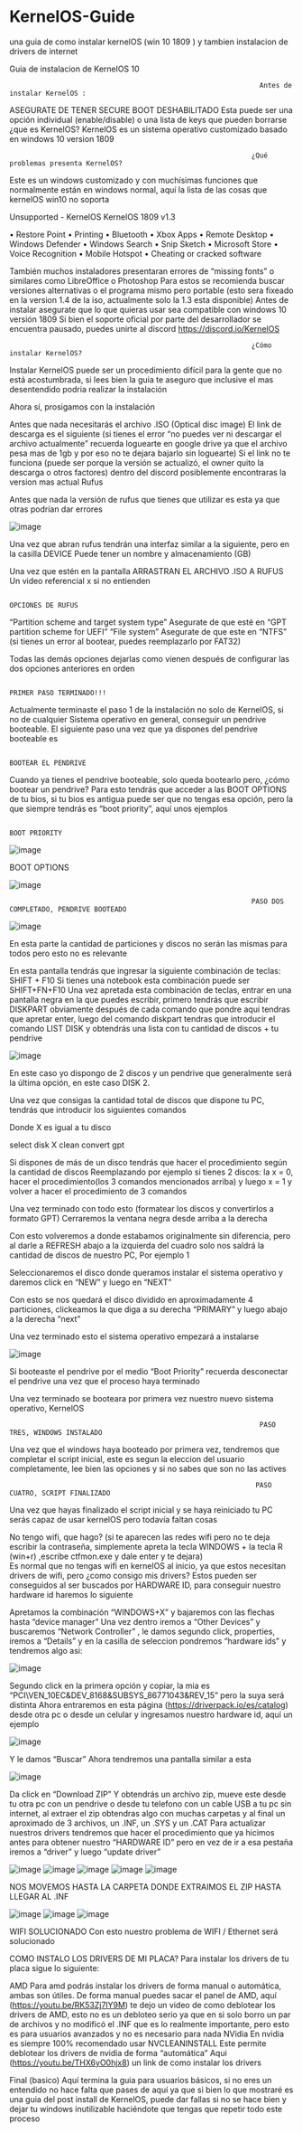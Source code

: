 # KernelOS-Guide
una guia de como instalar kernelOS (win 10 1809 ) y tambien instalacion de drivers de internet


Guia de instalacion de KernelOS 10 



                                                                  Antes de instalar KernelOS :
                                                                  
                                                                  
                                                                  
 ASEGURATE DE TENER SECURE BOOT DESHABILITADO
Esta puede ser una opción individual (enable/disable) o una lista de keys que pueden borrarse 
¿que es KernelOS?
KernelOS es un sistema operativo customizado basado en windows 10 version 1809

                                                                ¿Qué problemas presenta KernelOS?
                                                                
                                                                
                                                                
Este es un windows customizado y con muchísimas funciones que normalmente están en windows normal, aquí la lista de las cosas que kernelOS win10 no soporta

Unsupported  -  KernelOS
KernelOS 1809 v1.3 

• Restore Point
• Printing
• Bluetooth
• Xbox Apps
• Remote Desktop
• Windows Defender
• Windows Search
• Snip Sketch
• Microsoft Store
• Voice Recognition
• Mobile Hotspot
• Cheating or cracked software

También muchos instaladores presentaran errores de “missing fonts” o similares como LibreOffice o Photoshop
Para estos se recomienda buscar versiones alternativas o el programa mismo pero portable (esto sera fixeado en la version 1.4 de la iso, actualmente solo la 1.3 esta disponible) 
Antes de instalar asegurate que lo que quieras usar sea compatible con windows 10 versión 1809
Si bien el soporte oficial por parte del desarrollador se encuentra pausado, puedes unirte al discord
https://discord.io/KernelOS

                                                                ¿Cómo instalar KernelOS?
                                                                
                                                                
Instalar KernelOS puede ser un procedimiento difícil para la gente que no está acostumbrada, si lees bien la guia te aseguro que inclusive el mas desentendido podria realizar la instalación

Ahora sí, prosigamos con la instalación

Antes que nada necesitarás el archivo .ISO (Optical disc image)
El link de descarga es el siguiente 
(si tienes el error “no puedes ver ni descargar el archivo actualmente” recuerda loguearte en google drive ya que el archivo pesa mas de 1gb y por eso no te dejara bajarlo sin loguearte)
Si el link no te funciona (puede ser porque la versión se actualizó, el owner quito la descarga o otros factores) dentro del discord posiblemente encontraras la version mas actual
                                                                            Rufus
                                                                            
                                                                            
Antes que nada la versión de rufus que tienes que utilizar es esta ya que otras podrían dar errores


![image](https://user-images.githubusercontent.com/94873456/183282561-08ec44a5-71e0-4fc2-b159-e05df6a023c7.png)


Una vez que abran rufus tendrán una interfaz similar a la siguiente, pero en la casilla DEVICE
Puede tener un nombre y almacenamiento (GB) 

Una vez que estén en la pantalla ARRASTRAN EL ARCHIVO .ISO A RUFUS
Un video referencial x si no entienden

                                                                       OPCIONES DE RUFUS
                                                                       
                                                                       
                                                                      

“Partition scheme and target system type”
Asegurate de que esté en “GPT partition scheme for UEFI”
“File system”
Asegurate de que este en “NTFS” (si tienes un error al bootear, puedes reemplazarlo por FAT32)

Todas las demás opciones dejarlas como vienen después de configurar las dos opciones anteriores en orden


                                                                      PRIMER PASO TERMINADO!!!
                                                                      
                                                                      
Actualmente terminaste el paso 1 de la instalación no solo de KernelOS, si no de cualquier Sistema operativo en general, conseguir un pendrive booteable.
El siguiente paso una vez que ya dispones del pendrive booteable es

                                                                          
                                                                        BOOTEAR EL PENDRIVE
                                                                        
                                                                        
Cuando ya tienes el pendrive booteable, solo queda bootearlo pero, ¿cómo bootear un pendrive?
Para esto tendrás que acceder a las BOOT OPTIONS de tu bios, si tu bios es antigua puede ser que no tengas esa opción, pero la que siempre tendrás es “boot priority”, aquí unos ejemplos

                                                                           BOOT PRIORITY
                                                                           
![image](https://user-images.githubusercontent.com/94873456/183282572-93ef81ca-2071-42b6-8566-d858064934a3.png)



BOOT OPTIONS


![image](https://user-images.githubusercontent.com/94873456/183282583-4520aebf-268c-49f8-b5e0-4194f8ea43c1.png)

                                                                PASO DOS COMPLETADO, PENDRIVE BOOTEADO
                                                                
                                                                



![image](https://user-images.githubusercontent.com/94873456/183282596-3fa6db16-e249-43d1-a88b-b711751bad4b.png)


En esta parte la cantidad de particiones y discos no serán las mismas para todos pero esto no es relevante

En esta pantalla tendrás que ingresar la siguiente combinación de teclas: SHIFT + F10
Si tienes una notebook esta combinación puede ser SHIFT+FN+F10
Una vez apretada esta combinación de teclas, entrar en una pantalla negra en la que puedes escribir, primero tendrás que escribir DISKPART obviamente después de cada comando que pondre aqui tendras que apretar enter, luego del comando diskpart tendras que introducir el comando LIST DISK y obtendrás una lista con tu cantidad de discos + tu pendrive


![image](https://user-images.githubusercontent.com/94873456/183282606-2d553351-a6f2-42b4-97f1-3fed8893b1e4.png)


En este caso yo dispongo de 2 discos y un pendrive que generalmente será la última opción, en este caso DISK 2.

Una vez que consigas la cantidad total de discos que dispone tu PC, tendrás que introducir los siguientes comandos

Donde X es igual a tu disco

select disk X
clean
convert gpt

Si dispones de más de un disco tendrás que hacer el procedimiento según la cantidad de discos
Reemplazando por ejemplo si tienes 2 discos: 
la x = 0, hacer el procedimiento(los 3 comandos mencionados arriba) y luego x = 1 y volver a hacer el procedimiento de 3 comandos

Una vez terminado con todo esto (formatear los discos y convertirlos a formato GPT)
Cerraremos la ventana negra desde arriba a la derecha 

Con esto volveremos a donde estabamos originalmente sin diferencia, pero al darle a REFRESH abajo a la izquierda del cuadro solo nos saldrá la cantidad  de discos de nuestro PC,
Por ejemplo 1

Seleccionaremos el disco donde queramos instalar el sistema operativo y daremos click en “NEW” y luego en “NEXT”

Con esto se nos quedará el disco dividido en aproximadamente 4 particiones, clickeamos la que diga a su derecha “PRIMARY” y luego abajo a la derecha “next”

Una vez terminado esto el sistema operativo empezará a instalarse


![image](https://user-images.githubusercontent.com/94873456/183282612-29ddb6ec-de76-45a4-987b-4824ba0bf14b.png)


Si booteaste el pendrive por el medio “Boot Priority” recuerda desconectar el pendrive una vez que el proceso haya terminado

Una vez terminado se booteara por primera vez nuestro nuevo sistema operativo, KernelOS

                                                                  PASO TRES, WINDOWS INSTALADO
                                                                    
                                                                    
Una vez que el windows haya booteado por primera vez, tendremos que completar el script inicial, este es segun la eleccion del usuario completamente, lee bien las opciones y si no sabes que son no las actives

                                                                 PASO CUATRO, SCRIPT FINALIZADO
                                                              
                                                              
Una vez que hayas finalizado el script inicial y se haya reiniciado tu PC serás capaz de usar kernelOS pero todavía faltan cosas

No tengo wifi, que hago?
(si te aparecen las redes wifi pero no te deja escribir la contraseña, simplemente apreta la tecla WINDOWS + la tecla R (win+r) ,escribe ctfmon.exe y dale enter y te dejara)	
Es normal que no tengas wifi en kernelOS al inicio, ya que estos necesitan drivers de wifi, pero ¿como consigo mis drivers?
Estos pueden ser conseguidos al ser buscados por HARDWARE ID, para conseguir nuestro hardware id haremos lo siguiente


Apretamos la combinación “WINDOWS+X” y bajaremos con las flechas hasta “device manager” 
Una vez dentro iremos a “Other Devices” y buscaremos “Network Controller” , le damos segundo click, properties, iremos a “Details” y en la casilla de seleccion pondremos “hardware ids” y tendremos algo asi:


![image](https://user-images.githubusercontent.com/94873456/183282622-71a0a08b-92bc-4720-800c-a2525786d1ec.png)


Segundo click en la primera opción y copiar, la mia es “PCI\VEN_10EC&DEV_8168&SUBSYS_86771043&REV_15” pero la suya será distinta
Ahora entraremos en esta página (https://driverpack.io/es/catalog) desde otra pc o desde un celular y ingresamos nuestro hardware id, aquí un ejemplo


![image](https://user-images.githubusercontent.com/94873456/183282632-62574eda-cc7b-4309-80cd-8be7d9867f4c.png)


Y le damos “Buscar”
Ahora tendremos una pantalla similar a esta


![image](https://user-images.githubusercontent.com/94873456/183282640-5777faf2-8afa-4d30-b709-8945a2eedec4.png)


Da click en “Download ZIP”
Y obtendrás un archivo zip, mueve este desde tu otra pc con un pendrive o desde tu telefono con un cable USB a tu pc sin internet, al extraer el zip obtendras algo con muchas carpetas y al final un aproximado de 3 archivos, un .INF, un .SYS y un .CAT
Para actualizar nuestros drivers tendremos que hacer el procedimiento que ya hicimos antes para obtener nuestro “HARDWARE ID” pero en vez de ir a esa pestaña iremos a “driver” y luego “update driver”


![image](https://user-images.githubusercontent.com/94873456/183282651-2ae5a945-255c-4c56-becc-5f8c3e10704b.png)
![image](https://user-images.githubusercontent.com/94873456/183282663-ab00f423-cee3-4b91-9ced-bf31b790397a.png)
![image](https://user-images.githubusercontent.com/94873456/183282676-406626c1-3280-4678-9b0d-20cff029c397.png)
![image](https://user-images.githubusercontent.com/94873456/183282691-3cc90b7c-c708-411a-a321-1ac6dded8100.png)
![image](https://user-images.githubusercontent.com/94873456/183282702-e7699152-99e1-4d3b-9e22-b6ec80d038ef.png)


NOS MOVEMOS HASTA LA CARPETA DONDE EXTRAIMOS EL ZIP HASTA LLEGAR AL .INF


![image](https://user-images.githubusercontent.com/94873456/183282709-60d5d588-bb0e-4f22-a41c-81fadfb49874.png)
![image](https://user-images.githubusercontent.com/94873456/183282722-6c022e20-2c66-4d99-b348-475757c5c70b.png)
![image](https://user-images.githubusercontent.com/94873456/183282732-98901e7b-c6eb-4cf9-8cd2-58e0c1047b5e.png)

WIFI SOLUCIONADO
Con esto nuestro problema de WIFI / Ethernet será solucionado

COMO INSTALO LOS DRIVERS DE MI PLACA?
Para instalar los drivers de tu placa sigue lo siguiente:

AMD
Para amd podrás instalar los drivers de forma manual o automática, ambas son útiles.
De forma manual puedes sacar el panel de AMD, aquí (https://youtu.be/RK53Zj7lY9M) te dejo un video de como deblotear los drivers de AMD, esto no es un debloteo serio ya que en si solo borro un par de archivos y no modificó el .INF que es lo realmente importante, pero esto es para usuarios avanzados y no es necesario para nada
NVidia
En nvidia es siempre 100% recomendado usar NVCLEANINSTALL
Este permite deblotear los drivers de nvidia de forma “automática”
Aqui (https://youtu.be/THX6yO0hjx8) un link de como instalar los drivers



Final (basico)
Aquí termina la guia para usuarios básicos, si no eres un entendido no hace falta que pases de aquí ya que si bien lo que mostraré es una guia del post install de KernelOS, puede dar fallas si no se hace bien y dejar tu windows inutilizable haciéndote que tengas que repetir todo este proceso

